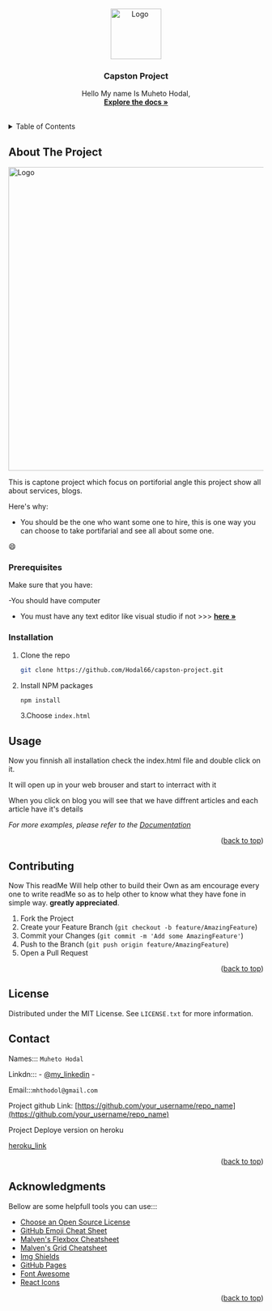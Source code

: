 <!-- Improved compatibility of back to top link: See: https://github.com/othneildrew/Best-README-Template/pull/73 -->

<a name="readme-top"></a>

<!-- PROJECT LOGO -->
<br />
<div align="center">
  <a href="https://github.com/othneildrew/Best-README-Template">
    <img src="https://res.cloudinary.com/andela-hodal/image/upload/v1659997736/Hodal__project__logo_i0adk4.png" alt="Logo" width="100" height="100">
  </a>

  <h3 align="center">Capston Project</h3>

  <p align="center">
   Hello My name Is Muheto Hodal,
    <br />
    <a href="https://github.com/Hodal66/"><strong>Explore the docs »</strong></a>
    <br />
    <br />
</div>

<!-- TABLE OF CONTENTS -->
<details>
  <summary>Table of Contents</summary>
  <ol>
    <li>
      <a href="#about-the-project">About The Project</a>
      <ul>
        <li><a href="#built-with">Built With</a></li>
      </ul>
    </li>
    <li>
      <a href="#getting-started">Getting Started</a>
      <ul>
        <li><a href="#prerequisites">Prerequisites</a></li>
        <li><a href="#installation">Installation</a></li>
      </ul>
    </li>
    <li><a href="#usage">Usage</a></li>
    <li><a href="#roadmap">Roadmap</a></li>
    <li><a href="#contributing">Contributing</a></li>
    <li><a href="#license">License</a></li>
    <li><a href="#contact">Contact</a></li>
    <li><a href="#acknowledgments">Acknowledgments</a></li>
  </ol>
</details>

<!-- ABOUT THE PROJECT -->

## About The Project

<img src="https://res.cloudinary.com/andela-hodal/image/upload/v1660000810/Screen_Shot_2022-08-09_at_01.19.34_ga4ywb.png" alt="Logo" width="800" height="600">

This is captone project which focus on portiforial angle
this project show all about services, blogs.

Here's why:

- You should be the one who want some one to hire, this is one way you can choose to take portifarial and see all about some one.

:smile:

<!-- GETTING STARTED -->

### Prerequisites

Make sure that you have:

-You should have computer

- You must have any text editor like visual studio if not >>>
  <a href="https://code.visualstudio.com/"><strong>here »</strong></a>

### Installation

1. Clone the repo
   ```sh
   git clone https://github.com/Hodal66/capston-project.git
   ```
2. Install NPM packages
   ```sh
   npm install
   ```
   3.Choose `index.html`

<!-- USAGE EXAMPLES -->

## Usage

<p>
Now you finnish all installation check the index.html file and 
double click on it.</p>
<p>
It will open up in your web brouser and start to interract with it

</p>
<p>
When you click on blog you will see that we have diffrent articles and each article have it's details
</p>

_For more examples, please refer to the [Documentation](https://capston-project.vercel.app/)_

<!-- ROADMAP -->

<p align="right">(<a href="#readme-top">back to top</a>)</p>

<!-- CONTRIBUTING -->

## Contributing

Now This readMe Will help other to build their Own
as am encourage every one to write readMe so as to help other to know what they have fone in simple way.
**greatly appreciated**.

1. Fork the Project
2. Create your Feature Branch (`git checkout -b feature/AmazingFeature`)
3. Commit your Changes (`git commit -m 'Add some AmazingFeature'`)
4. Push to the Branch (`git push origin feature/AmazingFeature`)
5. Open a Pull Request

<p align="right">(<a href="#readme-top">back to top</a>)</p>

<!-- LICENSE -->

## License

Distributed under the MIT License. See `LICENSE.txt` for more information.

<!-- CONTACT -->

## Contact

Names::: `Muheto Hodal`

Linkdn::: - [@my_linkedin](https://twitter.com/your_username) -

Email:::`mhthodol@gmail.com`

Project github Link: [https://github.com/your_username/repo_name](https://github.com/your_username/repo_name)

Project Deploye version on heroku

[heroku_link](https://capston-project.vercel.app/)

<p align="right">(<a href="#readme-top">back to top</a>)</p>

<!-- ACKNOWLEDGMENTS -->

## Acknowledgments

Bellow are some helpfull tools you can use:::

- [Choose an Open Source License](https://choosealicense.com)
- [GitHub Emoji Cheat Sheet](https://www.webpagefx.com/tools/emoji-cheat-sheet)
- [Malven's Flexbox Cheatsheet](https://flexbox.malven.co/)
- [Malven's Grid Cheatsheet](https://grid.malven.co/)
- [Img Shields](https://shields.io)
- [GitHub Pages](https://pages.github.com)
- [Font Awesome](https://fontawesome.com)
- [React Icons](https://react-icons.github.io/react-icons/search)

<p align="right">(<a href="#readme-top">back to top</a>)</p>

